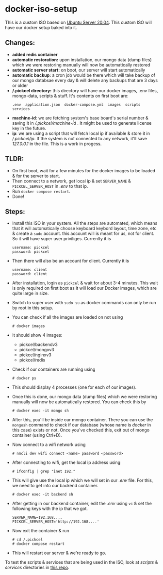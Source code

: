 # docker-iso-setup

This is a custom ISO based on [Ubuntu Server 20.04](https://releases.ubuntu.com/focal/). This custom ISO will have our docker setup baked into it.

## Changes:

- **added redis container**
- **automatic restoration:** upon installation, our mongo data (dump files) which we were restoring manually will now be automatically restored
- **automatic server start:** on boot, our server will start automatically
- **automatic backup:** a cron job would be there which will take backup of our mongo databsae every day & will delete any backups that are 3 days or older
- **/.pickcel directory:** this directory will have our docker images, .env files, mongo-data, scripts & stuff. It's contents on first boot are:
  ```
  .env  application.json  docker-compose.yml  images  scripts  services
  ```
- **machine-id**: we are fetching system's base board's serial number & saving it in _/.pickcel/machine-id_ . It might be used to generate license key in the future.
- **ip**: we are using a script that will fetch local ip if available & store it in _/.pickcel/ip_. If the system is not connected to any network, it'll save _127.0.0.1_ in the file. This is a work in progess.

## TLDR:

- On first boot, wait for a few minutes for the docker images to be loaded & for the server to start.
- Then connect to a network, get local ip & set `SERVER_NAME` & `PICKCEL_SERVER_HOST` in _.env_ to that ip.
- Run `docker compose restart`.
- Done!

## Steps:

- Install this ISO in your system. All the steps are automated, which means that it will automatically choose keyboard keybord layout, time zone, etc & create a `sudo` account. this account will is meant for us, not for client. So it will have super user priviliges. Currenlty it is

  ```
  username: pickcel
  password: pickcel
  ```

- Then there will also be an account for client. Currently it is

  ```
  username: client
  password: client
  ```

- After installation, login as `pickcel` & wait for about 3-4 minutes. This wait is only required on first boot as it will load our Docker images, which are quite large in size.

- Switch to super user with `sudo su` as docker commands can only be run by root in this setup.

- You can check if all the images are loaded on not using

  ```
  # docker images
  ```

- It should show 4 images:

  - pickcel/backendv3
  - pickcel/mongov3
  - pickcel/nginxv3
  - pickcel/redis

- Check if our containers are running using

  ```
  # docker ps
  ```

- This should display 4 processes (one for each of our images).

- Once this is done, our mongo data (dump files) which we were restoring manually will now be automatically restored. You can check this by

  ```
  # docker exec -it mongo sh
  ```

- After this, you'll be inside our mongo container. There you can use the `mongosh` command to check if our database (whose name is _docker_ in this case) exists or not. Once you've checked this, exit out of mongo container (using Ctrl+D).

- Now connect to a wifi network using

  ```
  # nmcli dev wifi connect <name> password <password>
  ```

- After connecting to wifi, get the local ip address using

  ```
  # ifconfig | grep "inet 192."
  ```

- This will give use the local ip which we will set in our _.env_ file. For this, we need to get into our backend container.

  ```
  # docker exec -it backend sh
  ```

- After getting in our backend container, edit the _.env_ using `vi` & set the following keys with the ip that we got.

  ```
  SERVER_NAME=192.168....
  PICKCEL_SERVER_HOST='http://192.168....'
  ```

- Now exit the container & run

  ```
  # cd /.pickcel
  # docker compose restart
  ```

- This will restart our server & we're ready to go.

To test the scripts & services that are being used in the ISO, look at _scripts_ & _services_ directories in [this repo](https://github.com/biraj-pickcel/custom-iso-with-docker).
